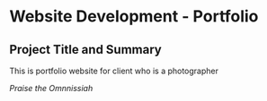 # Website Development - Portfolio

## Project Title and Summary
This is portfolio website for client who is a photographer <br>

<i>Praise the Omnnissiah</i>